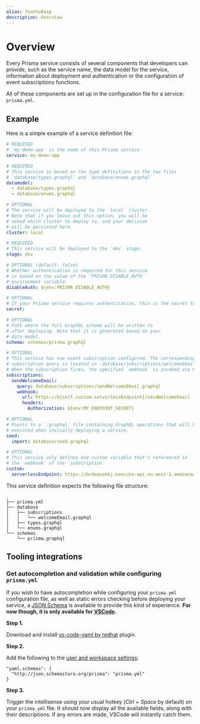 ```yaml
---
alias: foatho8aip
description: Overview
---
```


# Overview

Every Prisma service consists of several components that developers can provide, such as the service name, the data model for the service, information about deployment and authentication or the configuration of event subscriptions functions.

All of these components are set up in the configuration file for a service: `prisma.yml`.

## Example

Here is a simple example of a service definition file:

```yml
# REQUIRED
# `my-demo-app` is the name of this Prisma service.
service: my-demo-app

# REQUIRED
# This service is based on the type definitions in the two files
# `database/types.graphql` and `database/enums.graphql`
datamodel:
  - database/types.graphql
  - database/enums.graphql

# OPTIONAL
# The service will be deployed to the `local` cluster.
# Note that if you leave out this option, you will be
# asked which cluster to deploy to, and your decision
# will be persisted here.
cluster: local

# REQUIRED
# This service will be deployed to the `dev` stage.
stage: dev

# OPTIONAL (default: false)
# Whether authentication is required for this service
# is based on the value of the `PRISMA_DISABLE_AUTH`
# environment variable.
disableAuth: ${env:PRISMA_DISABLE_AUTH}

# OPTIONAL
# If your Prisma service requires authentication, this is the secret for creating JWT tokens.
secret: 

# OPTIONAL
# Path where the full GraphQL schema will be written to
# after deploying. Note that it is generated based on your
# data model.
schema: schemas/prisma.graphql

# OPTIONAL
# This service has one event subscription configured. The corresponding
# subscription query is located in `database/subscriptions/welcomeEmail.graphql`.
# When the subscription fires, the specified `webhook` is invoked via HTTP.
subscriptions:
  sendWelcomeEmail:
    query: database/subscriptions/sendWelcomeEmail.graphql
    webhook:
      url: https://${self.custom:serverlessEndpoint}/sendWelcomeEmail
      headers:
        Authorization: ${env:MY_ENDPOINT_SECRET}

# OPTIONAL
# Points to a `.graphql` file containing GraphQL operations that will be
# executed when initially deploying a service.
seed:
  import: database/seed.graphql

# OPTIONAL
# This service only defines one custom variable that's referenced in
# the `webhook` of the `subscription`
custom:
  serverlessEndpoint: https://bcdeaxokbj.execute-api.eu-west-1.amazonaws.com/dev
```

This service definition expects the following file structure:

```
.
├── prisma.yml
├── database
│   ├── subscriptions
│   │   └── welcomeEmail.graphql
│   ├── types.graphql
│   └── enums.graphql
└── schemas
    └── prisma.graphql
```

## Tooling integrations

### Get autocompletion and validation while configuring `prisma.yml`

If you wish to have autocompletion while configuring your `prisma.yml` configuration file, as well as static errors checking before deploying your service, a [JSON Schema](https://github.com/graphcool/prisma-json-schema) is available to provide this kind of experience.
**For now though, it is only available for [VSCode](https://code.visualstudio.com/).**


**Step 1.**

Download and install [vs-code-yaml by redhat](https://github.com/redhat-developer/vscode-yaml) plugin.

**Step 2.**

Add the following to the [user and workspace settings](https://code.visualstudio.com/docs/getstarted/settings#_creating-user-and-workspace-settings):

```
"yaml.schemas": {
  "http://json.schemastore.org/prisma": "prisma.yml"
}
```
**Step 3.**

Trigger the intellisense using your usual hotkey (*Ctrl + Space* by default) on your `prisma.yml` file. It should now display all the available fields, along with their descriptions. If any errors are made, VSCode will instantly catch them.